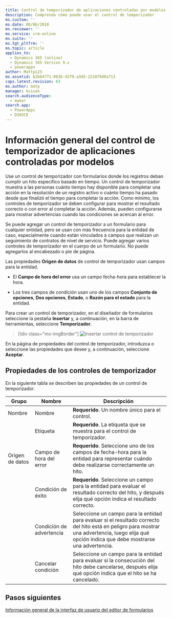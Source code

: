 ```yaml
---
title: Control de temporizador de aplicaciones controladas por modelos en PowerApps | MicrosoftDocs
description: Comprenda cómo puede usar el control de temporizador
ms.custom: ''
ms.date: 06/06/2018
ms.reviewer: ''
ms.service: crm-online
ms.suite: ''
ms.tgt_pltfrm: ''
ms.topic: article
applies_to:
  - Dynamics 365 (online)
  - Dynamics 365 Version 9.x
  - powerapps
author: Mattp123
ms.assetid: b2b64771-083b-42f9-a3d5-2218f9d8a713
caps.latest.revision: 63
ms.author: matp
manager: kvivek
search.audienceType:
  - maker
search.app:
  - PowerApps
  - D365CE
---
```

# <a name="model-driven-app-timer-control-overview"></a>Información general del control de temporizador de aplicaciones controladas por modelos

 Use un control de temporizador con formularios donde los registros deban cumplir un hito específico basado en tiempo. Un control de temporizador muestra a las personas cuánto tiempo hay disponible para completar una acción en la resolución de un registro activo o cuánto tiempo ha pasado desde que finalizó el tiempo para completar la acción. Como mínimo, los controles de temporizador se deben configurar para mostrar el resultado correcto o con error al completar la acción. Además, pueden configurarse para mostrar advertencias cuando las condiciones se acercan al error.  
  
 Se puede agregar un control de temporizador a un formulario para cualquier entidad, pero se usan con más frecuencia para la entidad de caso, especialmente cuando están vinculados a campos que realizan un seguimiento de contratos de nivel de servicio. Puede agregar varios controles de temporizador en el cuerpo de un formulario. No puede agregarlos al encabezado o pie de página.  
  
 Las propiedades **Origen de datos** de control de temporizador usan campos para la entidad.  
  
-   El **Campo de hora del error** usa un campo fecha-hora para establecer la hora.  
  
-   Los tres campos de condición usan uno de los campos **Conjunto de opciones**, **Dos opciones**, **Estado**, o **Razón para el estado** para la entidad.  

Para crear un control de temporizador, en el diseñador de formularios seleccione la pestaña **Insertar** y, a continuación, en la barra de herramientas, seleccione **Temporizador**. 

  > [!div class="mx-imgBorder"] 
  > ![Insertar control de temporizador](media/insert-timer-control.png)

En la página de propiedades del control de temporizador, introduzca o seleccione las propiedades que desee y, a continuación, seleccione **Aceptar**. 

  
<a name="BKMK_TimerControlProperties"></a>   

## <a name="timer-control-properties"></a>Propiedades de los controles de temporizador  
 En la siguiente tabla se describen las propiedades de un control de temporizador.  
  
|Grupo|Nombre|Descripción|  
|-----------|----------|-----------------|  
|Nombre|Nombre|**Requerido**. Un nombre único para el control.|  
||Etiqueta|**Requerido**. La etiqueta que se muestra para el control de temporizador.|  
|Origen de datos|Campo de hora del error|**Requerido**. Seleccione uno de los campos de fecha-hora para la entidad para representar cuándo debe realizarse correctamente un hito.|  
||Condición de éxito|**Requerido**. Seleccione un campo para la entidad para evaluar el resultado correcto del hito, y después elija qué opción indica el resultado correcto.|  
||Condición de advertencia|Seleccione un campo para la entidad para evaluar si el resultado correcto del hito está en peligro para mostrar una advertencia, luego elija qué opción indica que debe mostrarse una advertencia.|  
||Cancelar condición|Seleccione un campo para la entidad para evaluar si la consecución del hito debe cancelarse, después elija qué opción indica que el hito se ha cancelado.|  

## <a name="next-steps"></a>Pasos siguientes

[Información general de la interfaz de usuario del editor de formularios](form-editor-user-interface-legacy.md)
